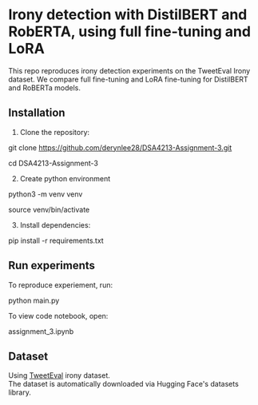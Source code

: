 # Irony detection with DistilBERT and RobERTA, using full fine-tuning and LoRA

This repo reproduces irony detection experiments on the TweetEval Irony dataset.
We compare full fine-tuning and LoRA fine-tuning for DistilBERT and RoBERTa models.

## Installation
1. Clone the repository:
   
git clone https://github.com/derynlee28/DSA4213-Assignment-3.git

cd DSA4213-Assignment-3

2. Create python environment
   
python3 -m venv venv

source venv/bin/activate

3. Install dependencies:
   
pip install -r requirements.txt


## Run experiments
To reproduce experiement, run:

python main.py

To view code notebook, open:

assignment_3.ipynb

## Dataset 

Using [TweetEval](https://huggingface.co/datasets/tweet_eval) irony dataset.  
The dataset is automatically downloaded via Hugging Face's datasets library.
